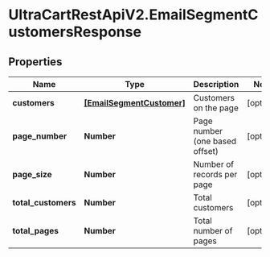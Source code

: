 # UltraCartRestApiV2.EmailSegmentCustomersResponse

## Properties
Name | Type | Description | Notes
------------ | ------------- | ------------- | -------------
**customers** | [**[EmailSegmentCustomer]**](EmailSegmentCustomer.md) | Customers on the page | [optional] 
**page_number** | **Number** | Page number (one based offset) | [optional] 
**page_size** | **Number** | Number of records per page | [optional] 
**total_customers** | **Number** | Total customers | [optional] 
**total_pages** | **Number** | Total number of pages | [optional] 


